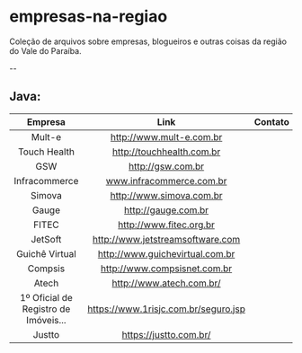 # empresas-na-regiao
Coleção de arquivos sobre empresas, blogueiros e outras coisas da região do Vale do Paraíba.

--

## Java:

|     Empresa    |               Link               | Contato |
|:--------------:|:--------------------------------:|:-------:|
| Mult-e         |         http://www.mult-e.com.br |         |
| Touch Health   |        http://touchhealth.com.br |         |
| GSW            |                http://gsw.com.br |         |
| Infracommerce  |         www.infracommerce.com.br |         |
| Simova         |         http://www.simova.com.br |         |
| Gauge          |              http://gauge.com.br |         |
| FITEC          |          http://www.fitec.org.br |         |
| JetSoft        | http://www.jetstreamsoftware.com |         |
| Guichê Virtual |  http://www.guichevirtual.com.br |         |
| Compsis        |     http://www.compsisnet.com.br |         |
| Atech          |         http://www.atech.com.br/ |         |
| 1º Oficial de Registro de Imóveis... |     https://www.1risjc.com.br/seguro.jsp |
| Justto |     https://justto.com.br/ |
